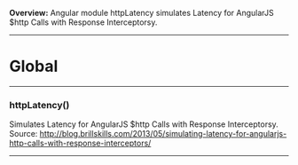 **Overview:** Angular module httpLatency simulates Latency for AngularJS $http Calls with Response Interceptorsy.








* * *

# Global





* * *

### httpLatency() 

Simulates Latency for AngularJS $http Calls with Response Interceptorsy.Source: http://blog.brillskills.com/2013/05/simulating-latency-for-angularjs-http-calls-with-response-interceptors/




* * *
